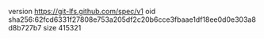 version https://git-lfs.github.com/spec/v1
oid sha256:62fcd6331f27808e753a205df2c20b6cce3fbaae1df18ee0d0e303a8d8b727b7
size 415321

